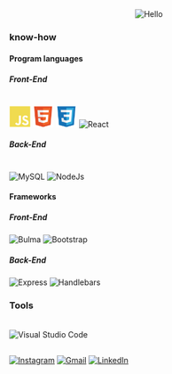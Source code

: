 ##

<div align="center">

![Hello](https://github.com/codebygustavo/codebygustavo/assets/116754904/e996c5c7-a649-4779-b07f-5eae03e511b9)

</div>

### know-how

#### Program languages

##### Front-End

<div align="left" valign="top">
 
 <br>
 
  <img src="https://raw.githubusercontent.com/devicons/devicon/master/icons/javascript/javascript-plain.svg" alt="JavaScript" height="38" width="38">
  <img src="https://raw.githubusercontent.com/devicons/devicon/master/icons/html5/html5-original.svg" alt="HTML5" height="38" width="38">
  <img src="https://raw.githubusercontent.com/devicons/devicon/master/icons/css3/css3-original.svg" alt="CSS3" height="38" width="38">
  <img src="https://cdn.jsdelivr.net/gh/devicons/devicon/icons/react/react-original.svg" alt="React" height="38" width="38">
  
</div>

##### Back-End

<div align="left" valign="top">
 
 <br>
 
  <img src="https://cdn.jsdelivr.net/gh/devicons/devicon/icons/mysql/mysql-original.svg" alt="MySQL" height="38" width="38" />
  <img src="https://cdn.jsdelivr.net/gh/devicons/devicon/icons/nodejs/nodejs-original.svg" alt="NodeJs" height="38" width="38" />
  
</div>

#### Frameworks

<div align="left" valign="top">

 ##### Front-End
 
  <img src="https://cdn.jsdelivr.net/gh/devicons/devicon/icons/bulma/bulma-plain.svg" alt="Bulma" height="38" width="38">
  <img src="https://cdn.jsdelivr.net/gh/devicons/devicon/icons/bootstrap/bootstrap-original.svg" alt="Bootstrap" height="38" width="38"/>

 ##### Back-End

   <img src="https://cdn.jsdelivr.net/gh/devicons/devicon/icons/express/express-original.svg" alt="Express" height="38" width="38" />
   <img src="https://cdn.jsdelivr.net/gh/devicons/devicon/icons/handlebars/handlebars-original.svg" alt="Handlebars" height="38" width="38" />
            
</div>

### Tools

<div align="left" valign="top">
 
 <br>
 
  <img src="https://github.com/codebygustavo/codebygustavo/assets/116754904/9bd56301-d2ba-4496-bd25-d27f977b6a37" alt="Visual Studio Code" height="60" width="60">
  
</div>

##

<div align="left">
 
  <a href="https://www.instagram.com/s.hikage/" target="_blank"><img src="https://img.shields.io/badge/-Instagram-%23E4405F?style=for-the-badge&logo=instagram&logoColor=white" alt="Instagram" target="_blank"></a>
  <a href="mailto:hbw3.gustavo@gmail.com"><img src="https://img.shields.io/badge/-Gmail-%23333?style=for-the-badge&logo=gmail&logoColor=white" alt="Gmail" target="_blank"></a>
  <a href="https://www.linkedin.com/in/gustavo-couto-b37182269/" target="_blank"><img src="https://img.shields.io/badge/-LinkedIn-%230077B5?style=for-the-badge&logo=linkedin&logoColor=white" alt="LinkedIn" target="_blank"></a> 
  
</div>
